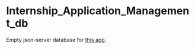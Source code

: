 # Internship_Application_Management_db

Empty json-server database for [this app](https://github.com/romainfrezier/Internship-Application-Management).
